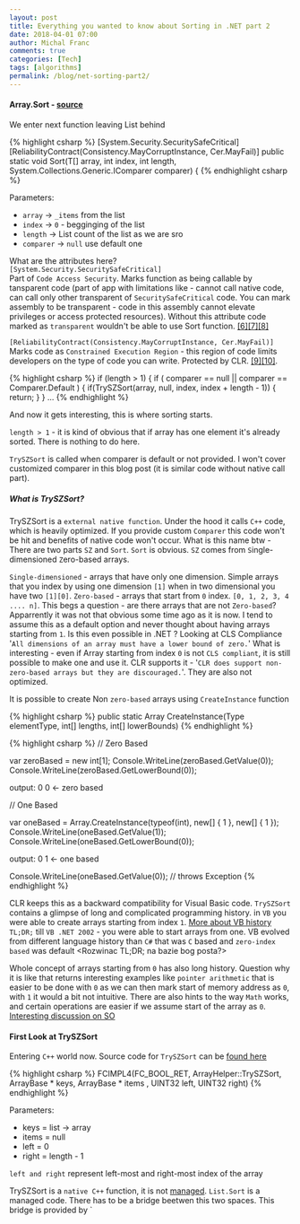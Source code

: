 ```yaml
---
layout: post
title: Everything you wanted to know about Sorting in .NET part 2
date: 2018-04-01 07:00
author: Michal Franc
comments: true
categories: [Tech]
tags: [algorithms]
permalink: /blog/net-sorting-part2/
---
```

#### Array.Sort - [source](https://referencesource.microsoft.com/#mscorlib/system/array.cs,54496ee33e3b155a)

We enter next function leaving List behind 

{% highlight csharp %}
[System.Security.SecuritySafeCritical]
[ReliabilityContract(Consistency.MayCorruptInstance, Cer.MayFail)]
public static void Sort<T>(T[] array, int index, int length,
 System.Collections.Generic.IComparer<T> comparer) {
{% endhighlight csharp %}

Parameters:

- `array` -> `_items` from the list
- `index` -> `0` - begginging of the list
- `length` -> List count of the list as we are sro
- `comparer` -> `null` use default one

What are the attributes here?  
`[System.Security.SecuritySafeCritical]`   
Part of `Code Access Security`. Marks function as being callable by tansparent code (part of app with limitations like - cannot call native code, can call only other transparent of `SecuritySafeCritical` code. You can mark assembly to be transparent - code in this assembly cannot elevate privileges or access protected resources). Without this attribute code marked as `transparent` wouldn't be able to use Sort function.
[\[6\]][securitytransparentcode][\[7\]][security][\[8\]][cas]

[security]:(https://docs.microsoft.com/en-us/dotnet/framework/misc/security-transparent-code-level-2)
[cas]:(https://docs.microsoft.com/en-us/dotnet/framework/misc/code-access-security-basics)
[securitytransparentcode]:(https://docs.microsoft.com/en-us/dotnet/framework/misc/code-access-security-basics)

`[ReliabilityContract(Consistency.MayCorruptInstance, Cer.MayFail)]`  
Marks code as `Constrained Execution Region` - this region of code limits developers on the type of code you can write. Protected by CLR. [\[9\]][cre][\[10\]][cre-so].

[cre]:(https://docs.microsoft.com/en-us/dotnet/framework/performance/constrained-execution-regions)
[cre-so]:(https://stackoverflow.com/questions/748319/what-does-reliabilitycontractattribute-do)

{% highlight csharp %}
if (length > 1) {
    if ( comparer == null || comparer == Comparer<T>.Default ) {
        if(TrySZSort(array, null, index, index + length - 1)) {
            return;
        }
    }
...
{% endhighlight %}

And now it gets interesting, this is where sorting starts. 

`length > 1` - it is kind of obvious that if array has one element it's already sorted. There is nothing to do here.

`TrySZSort` is called when comparer is default or not provided. I won't cover customized comparer in this blog post (it is similar code without native call part).

##### What is TrySZSort?

TrySZSort is a `external native function`. Under the hood it calls `C++` code, which is heavily optimized. If you provide custom `Comparer` this code won't be hit and benefits of native code won't occur. What is this name btw - There are two parts `SZ` and `Sort`. `Sort` is obvious. `SZ` comes from `S`ingle-dimensioned `Z`ero-based arrays.

`Single-dimensioned` - arrays that have only one dimension. Simple arrays that you index by using one dimension `[1]` when in two dimensional you have two `[1][0]`. `Zero-based` - arrays that start from `0` index. `[0, 1, 2, 3, 4 .... n]`. This begs a question - are there arrays that are not `Zero-based`? Apparrently it was not that obvious some time ago as it is now. I tend to assume this as a default option and never thought about having arrays starting from `1`. Is this even possible in .NET
? Looking at CLS Compliance '`All dimensions of an array must have a lower bound of zero.`' What is interesting - even if Array starting from index `0` is not `CLS compliant`, it is still possible to make one and use it. CLR supports it -  '`CLR does support non-zero-based arrays but they are discouraged.`'. They are also not optimized.

[cls-compliance]:(https://docs.microsoft.com/en-us/dotnet/standard/language-independence-and-language-independent-components#arrays)

It is possible to create Non `zero-based` arrays using `CreateInstance` function

{% highlight csharp %}
public static Array CreateInstance(Type elementType, int[] lengths, int[] lowerBounds)
{% endhighlight %}

{% highlight csharp %}
// Zero Based

var zeroBased = new int[1];
Console.WriteLine(zeroBased.GetValue(0));
Console.WriteLine(zeroBased.GetLowerBound(0));

output:
0
0 <- zero based

// One Based

var oneBased = Array.CreateInstance(typeof(int), new[] { 1 }, new[] { 1 });
Console.WriteLine(oneBased.GetValue(1));
Console.WriteLine(oneBased.GetLowerBound(0));

output:
0
1 <- one based

Console.WriteLine(oneBased.GetValue(0)); // throws Exception
{% endhighlight %}

CLR keeps this as a backward compatibility for Visual Basic code. `TrySZSort` contains a glimpse of long and complicated programming history. in `VB` you were able to create arrays starting from index `1`. [More about VB history][vb-non-zero]
`TL;DR;` till `VB .NET 2002` - you were able to start arrays from one. VB evolved from different language history than `C#` that was `C` based and `zero-index based` was default <Rozwinac TL;DR; na bazie bog posta?>

[vb-non-zero]:(http://www.panopticoncentral.net/2004/03/17/non-zero-lower-bounded-arrays-the-other-side-of-the-coin)

Whole concept of arrays starting from `0` has also long history. Question why it is like that returns interesting examples like `pointer arithmetic` that is easier to be done with `0` as we can then mark start of memory address as `0`, with `1` it would a bit not intuitive. There are also hints to the way `Math` works, and certain operations are easier if we assume start of the array as `0`. [Interesting discussion on SO][1-based-array-discussion] <przydaloby sie rozwinieccie>

[1-based-array-discussion]:(https://softwareengineering.stackexchange.com/questions/110804/why-are-zero-based-arrays-the-norm)

#### First Look at TrySZSort

Entering `C++` world now. Source code for `TrySZSort` can be [found here][tryszsort-source]

[tryszsort-source]:(https://github.com/dotnet/coreclr/blob/master/src/classlibnative/bcltype/arrayhelpers.cpp#L268)

{% highlight csharp %}
FCIMPL4(FC_BOOL_RET, ArrayHelper::TrySZSort, ArrayBase * keys, ArrayBase * items
, UINT32 left, UINT32 right)
{% endhighlight %}

Parameters:

* keys = list -> array
* items = null
* left = 0
* right = length - 1

`left and right` represent left-most and right-most index of the array

TrySZSort is a `native C++` function, it is not [managed][managed-code]. `List.Sort` is a managed code. There has to be a bridge beetwen this two spaces. This bridge is provided by `

[managed-code]:(https://docs.microsoft.com/en-us/dotnet/standard/managed-code)
